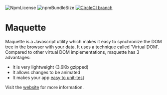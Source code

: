 ![NpmLicense](https://img.shields.io/npm/l/maquette.svg)
![npmBundleSize](https://img.shields.io/bundlephobia/minzip/maquette.svg)
[![CircleCI branch](https://img.shields.io/circleci/project/github/AFASSoftware/maquette/master.svg)](https://circleci.com/gh/AFASSoftware/maquette)

Maquette
=========

Maquette is a Javascript utility which makes it easy to synchronize the DOM tree in the browser with your data.
It uses a technique called 'Virtual DOM'.
Compared to other virtual DOM implementations, maquette has 3 advantages:

* It is very lightweight (3.6Kb gzipped)
* It allows changes to be animated
* It makes your app [easy to unit-test](https://maquettejs.org/docs/unit-testing.html)

Visit the [website](https://maquettejs.org) for more information.
